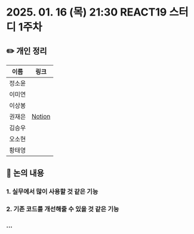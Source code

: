 # 2025. 01. 16 (목) 21:30 REACT19 스터디 1주차
## ✏️ 개인 정리
|이름|링크|
|------------|--------------|
| 정소윤 |  |
| 이미연 |  |
| 이상봉 |  |
| 권재은 | [Notion](https://www.notion.so/hook-17abee6652f780a5a4bccbf4a3e52ab5?pvs=4) |
| 김승우 |  |
| 오소현 |  |
| 황태영 |  |

## 📢 논의 내용
### 1. 실무에서 많이 사용할 것 같은 기능

### 2. 기존 코드를 개선해줄 수 있을 것 같은 기능

### ...
